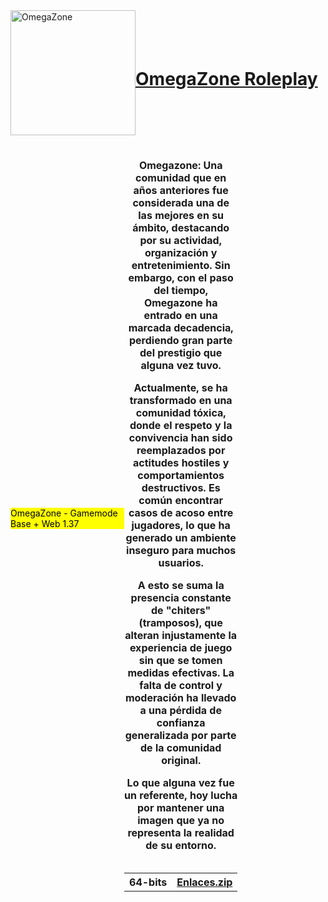 <div style="display: flex; align-items: center;">
    <a href="www.dujemassei.com/omegazone"><img src="https://i.imgur.com/aQutLuR.png" width="200" alt="OmegaZone" ></a>
    <h1><a href="https://www.dujemassei.com/Omegazone">OmegaZone Roleplay</a></h1>
</div>

<div style="display: flex; align-items: center;">
  <mark>OmegaZone - Gamemode Base + Web 1.37</mark>
  <table>
    <caption>
      <h4>Omegazone: Una comunidad que en años anteriores fue considerada una de las mejores en su ámbito, destacando por su actividad, organización y entretenimiento. Sin embargo, con el paso del tiempo, Omegazone ha entrado en una marcada decadencia, perdiendo gran parte del prestigio que alguna vez tuvo.

Actualmente, se ha transformado en una comunidad tóxica, donde el respeto y la convivencia han sido reemplazados por actitudes hostiles y comportamientos destructivos. Es común encontrar casos de acoso entre jugadores, lo que ha generado un ambiente inseguro para muchos usuarios.

A esto se suma la presencia constante de "chiters" (tramposos), que alteran injustamente la experiencia de juego sin que se tomen medidas efectivas. La falta de control y moderación ha llevado a una pérdida de confianza generalizada por parte de la comunidad original.

Lo que alguna vez fue un referente, hoy lucha por mantener una imagen que ya no representa la realidad de su entorno.</h4>
    </caption>
    <tr>
      <th scope="row">64-bits</th>
      <th scope="col"><a href="https://github.com/user-attachments/files//">Enlaces.zip</a></th>
    </tr>
  </table>
</div>
